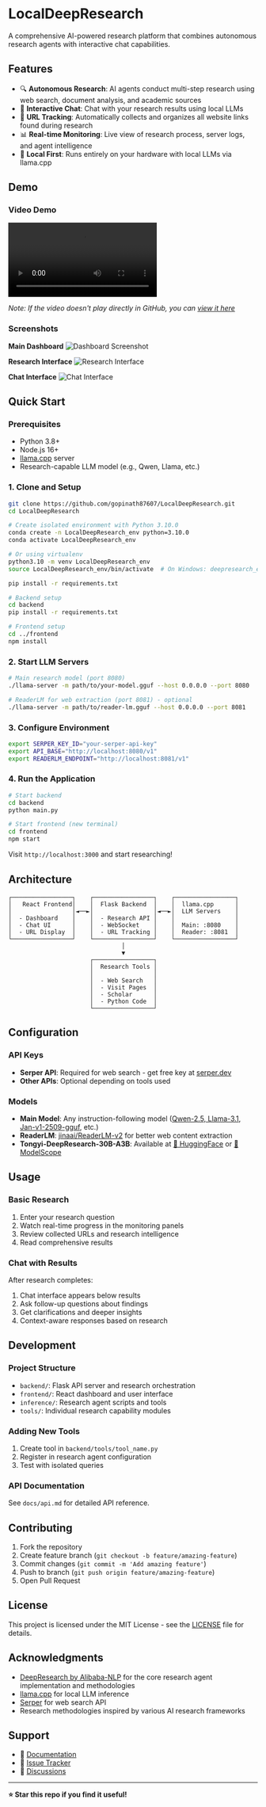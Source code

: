 # LocalDeepResearch

A comprehensive AI-powered research platform that combines autonomous research agents with interactive chat capabilities.

## Features

- 🔍 **Autonomous Research**: AI agents conduct multi-step research using web search, document analysis, and academic sources
- 💬 **Interactive Chat**: Chat with your research results using local LLMs
- 🔗 **URL Tracking**: Automatically collects and organizes all website links found during research
- 📊 **Real-time Monitoring**: Live view of research process, server logs, and agent intelligence
- 🎯 **Local First**: Runs entirely on your hardware with local LLMs via llama.cpp

## Demo

### Video Demo
![Demo Video](https://github.com/gopinath87607/LocalDeepResearch/blob/main/Screencast%20from%202025-09-26%2020-11-24.webm)

*Note: If the video doesn't play directly in GitHub, you can [view it here](https://github.com/gopinath87607/LocalDeepResearch/blob/main/Screencast%20from%202025-09-26%2020-11-24.webm)*

### Screenshots

**Main Dashboard**
![Dashboard Screenshot](https://github.com/gopinath87607/LocalDeepResearch/blob/main/Screenshot%20from%202025-09-26%2020-49-33.png)

**Research Interface**
![Research Interface](https://github.com/gopinath87607/LocalDeepResearch/blob/main/Screenshot%20from%202025-09-26%2020-51-17.png)

**Chat Interface**
![Chat Interface](https://github.com/gopinath87607/LocalDeepResearch/blob/main/Screenshot%20from%202025-09-26%2020-51-22.png)

## Quick Start

### Prerequisites
- Python 3.8+
- Node.js 16+
- [llama.cpp](https://github.com/ggerganov/llama.cpp) server
- Research-capable LLM model (e.g., Qwen, Llama, etc.)

### 1. Clone and Setup
```bash
git clone https://github.com/gopinath87607/LocalDeepResearch.git
cd LocalDeepResearch

# Create isolated environment with Python 3.10.0
conda create -n LocalDeepResearch_env python=3.10.0
conda activate LocalDeepResearch_env

# Or using virtualenv
python3.10 -m venv LocalDeepResearch_env
source LocalDeepResearch_env/bin/activate  # On Windows: deepresearch_env\Scripts\activate

pip install -r requirements.txt

# Backend setup
cd backend
pip install -r requirements.txt

# Frontend setup
cd ../frontend
npm install
```

### 2. Start LLM Servers
```bash
# Main research model (port 8080)
./llama-server -m path/to/your-model.gguf --host 0.0.0.0 --port 8080

# ReaderLM for web extraction (port 8081) - optional
./llama-server -m path/to/reader-lm.gguf --host 0.0.0.0 --port 8081
```

### 3. Configure Environment
```bash
export SERPER_KEY_ID="your-serper-api-key"
export API_BASE="http://localhost:8080/v1"
export READERLM_ENDPOINT="http://localhost:8081/v1"
```

### 4. Run the Application
```bash
# Start backend
cd backend
python main.py

# Start frontend (new terminal)
cd frontend
npm start
```

Visit `http://localhost:3000` and start researching!

## Architecture

```
┌─────────────────┐    ┌─────────────────┐    ┌─────────────────┐
│   React Frontend│    │  Flask Backend  │    │  llama.cpp      │
│                 │◄──►│                 │◄──►│  LLM Servers    │
│  - Dashboard    │    │  - Research API │    │                 │
│  - Chat UI      │    │  - WebSocket    │    │  Main: :8080    │
│  - URL Display  │    │  - URL Tracking │    │  Reader: :8081  │
└─────────────────┘    └─────────────────┘    └─────────────────┘
                                │
                                ▼
                       ┌─────────────────┐
                       │  Research Tools │
                       │                 │
                       │  - Web Search   │
                       │  - Visit Pages  │
                       │  - Scholar      │
                       │  - Python Code  │
                       └─────────────────┘
```

## Configuration

### API Keys
- **Serper API**: Required for web search - get free key at [serper.dev](https://serper.dev)
- **Other APIs**: Optional depending on tools used

### Models
- **Main Model**: Any instruction-following model ([Qwen-2.5, Llama-3.1](https://huggingface.co/Alibaba-NLP/Tongyi-DeepResearch-30B-A3B), [Jan-v1-2509-gguf](https://huggingface.co/janhq/Jan-v1-2509-gguf), etc.)
- **ReaderLM**: [jinaai/ReaderLM-v2](https://huggingface.co/jinaai/ReaderLM-v2) for better web content extraction
- **Tongyi-DeepResearch-30B-A3B**: Available at [🤗 HuggingFace](https://huggingface.co/Alibaba-NLP/Tongyi-DeepResearch-30B-A3B) or [🤖 ModelScope](https://modelscope.cn/models/iic/Tongyi-DeepResearch-30B-A3B)

## Usage

### Basic Research
1. Enter your research question
2. Watch real-time progress in the monitoring panels
3. Review collected URLs and research intelligence
4. Read comprehensive results

### Chat with Results
After research completes:
1. Chat interface appears below results
2. Ask follow-up questions about findings
3. Get clarifications and deeper insights
4. Context-aware responses based on research

## Development

### Project Structure
- `backend/`: Flask API server and research orchestration
- `frontend/`: React dashboard and user interface  
- `inference/`: Research agent scripts and tools
- `tools/`: Individual research capability modules

### Adding New Tools
1. Create tool in `backend/tools/tool_name.py`
2. Register in research agent configuration
3. Test with isolated queries

### API Documentation
See `docs/api.md` for detailed API reference.

## Contributing

1. Fork the repository
2. Create feature branch (`git checkout -b feature/amazing-feature`)
3. Commit changes (`git commit -m 'Add amazing feature'`)
4. Push to branch (`git push origin feature/amazing-feature`)
5. Open Pull Request

## License

This project is licensed under the MIT License - see the [LICENSE](LICENSE) file for details.

## Acknowledgments

- [DeepResearch by Alibaba-NLP](https://github.com/Alibaba-NLP/DeepResearch) for the core research agent implementation and methodologies
- [llama.cpp](https://github.com/ggerganov/llama.cpp) for local LLM inference
- [Serper](https://serper.dev) for web search API
- Research methodologies inspired by various AI research frameworks

## Support

- 📖 [Documentation](docs/)
- 🐛 [Issue Tracker](https://github.com/gopinath87607/LocalDeepResearch/issues)
- 💬 [Discussions](https://github.com/gopinath87607/LocalDeepResearch/discussions)

---

**⭐ Star this repo if you find it useful!**
